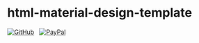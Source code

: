 # html-material-design-template

[![GitHub](https://srv-cdn.himpfen.io/badges/github/github-square-large.svg)](https://clicksrv.net/3L) &nbsp; [![PayPal](https://srv-cdn.himpfen.io/badges/buymeacoffee/buymeacoffee-square-large.svg)](https://clicksrv.net/3M)
